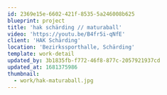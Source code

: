 ```yaml
---
id: 2369e15e-6602-421f-8535-5a246008b625
blueprint: project
title: 'hak schärding // maturaball'
video: 'https://youtu.be/B4fr5i-qNfE'
client: 'HAK Schärding'
location: 'Bezirkssporthalle, Schärding'
template: work-detail
updated_by: 3b1835fb-f772-46f8-877c-2057921937cd
updated_at: 1681375986
thumbnail:
  - work/hak-maturaball.jpg
---
```

